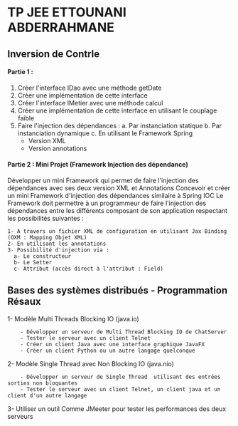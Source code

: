 # TP JEE ETTOUNANI ABDERRAHMANE
## Inversion de Contrle


#### Partie 1 :
  1. Créer l'interface IDao avec une méthode getDate
  2. Créer une implémentation de cette interface 
  3. Créer l'interface IMetier avec une méthode calcul
  4. Créer une implémentation de cette interface en utilisant le couplage faible
  5. Faire l'injection des dépendances :
    a. Par instanciation statique
    b. Par instanciation dynamique
    c. En utilisant le Framework Spring
        - Version XML
        - Version annotations
#### Partie 2 : Mini Projet (Framework Injection des dépendance)

Développer un mini Framework qui permet de faire l'injection des dépendances avec ses deux version XML et Annotations
Concevoir et créer un mini Framework d'injection des dépendances similaire à Spring IOC
Le Framework doit permettre à un programmeur de faire l'injection des dépendances entre les différents composant de son application respectant les possibilités suivantes : 
 
    1- A travers un fichier XML de configuration en utilisant Jax Binding (OXM : Mapping Objet XML)
    2- En utilisant les annotations
    3- Possibilité d'injection via :
      a- Le constructeur
      b- Le Setter
      c- Attribut (accès direct à l'attribut : Field)
## Bases des systèmes distribués - Programmation Résaux
  1-  Modèle Multi Threads Blocking IO (java.io)
  
        - Développer un serveur de Multi Thread Blocking IO de ChatServer
        - Tester le serveur avec un client Telnet
        - Créer un client Java avec une interface graphique JavaFX
        - Créer un client Python ou un autre langage quelconque
        
  2-  Modèle Single Thread avec Non Blocking IO (java.nio)
  
        - Développer un serveur de Single Thread  utilisant des entrées sorties non bloquantes 
        - Tester le serveur avec un client Telnet, un client java et un client d'un autre langage
        
  3- Utiliser un outil Comme JMeeter pour tester les performances des deux serveurs
